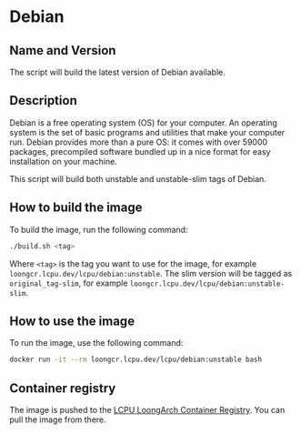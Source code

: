 # Debian

## Name and Version

The script will build the latest version of Debian available.

## Description

Debian is a free operating system (OS) for your computer. An operating system is the set of basic programs and utilities that make your computer run. Debian provides more than a pure OS: it comes with over 59000 packages, precompiled software bundled up in a nice format for easy installation on your machine.

This script will build both unstable and unstable-slim tags of Debian.

## How to build the image

To build the image, run the following command:

```bash
./build.sh <tag>
```

Where `<tag>` is the tag you want to use for the image, for example `loongcr.lcpu.dev/lcpu/debian:unstable`. The slim version will be tagged as `original_tag-slim`, for example `loongcr.lcpu.dev/lcpu/debian:unstable-slim`.

## How to use the image

To run the image, use the following command:

```bash
docker run -it --rm loongcr.lcpu.dev/lcpu/debian:unstable bash
```

## Container registry

The image is pushed to the [LCPU LoongArch Container Registry](https://loongcr.lcpu.dev). You can pull the image from there.